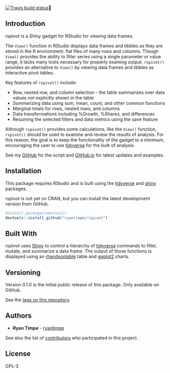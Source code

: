 [![Travis build status](https://travis-ci.org/ryantimpe/rspivot.svg?branch=master)](https://travis-ci.org/ryantimpe/rspivot)

## Introduction

rspivot is a Shiny gadget for RStudio for viewing data frames.

The `View()` function in RStudio displays data frames and tibbles as they are stored in the R environment: flat files of many rows and columns. Though `View()` provides the ability to filter series using a single parameter or value range, it lacks many tools necessary for properly examing output. `rspivot()` provides an alternative to `View()` by viewing data frames and tibbles as interactive pivot tables.

Key features of `rspivot()` include:

* Row, nested row, and column selection - the table summarizes over data values not explicitly shown in the table
* Summarizing data using sum, mean, count, and other common functions
* Marginal totals for rows, nested rows, and columns
* Data transformations including %Growth, %Shares, and differences
* Resuming the selected filters and data metrics using the save feature

Although `rspivot()` provides some calculations, like the `View()` function, `rspivot()` should be used to examine and review the results of analysis. For this reason, the goal is to keep the functionality of the gadget to a minimum, encouraging the user to use [tidyverse](https://github.com/tidyverse/tidyverse) for the bulk of analysis.

See my [GitHub](https://github.com/ryantimpe/rspivot) for the script and [GitHub.io](https://ryantimpe.github.io/rspivot/) for latest updates and examples. 

## Installation

This package requires RStudio and is built using the [tidyverse](https://github.com/tidyverse/tidyverse) and [shiny](http://shiny.rstudio.com/articles/gadgets.html) packages. 

rspivot is not yet on CRAN, but you can install the latest development version from GitHub.

``` r
#install.packages(devtools)
devtools::install_github("ryantimpe/rspivot")
```

## Built With

rspivot uses [Shiny](http://shiny.rstudio.com/articles/gadgets.html) to control a hierarchy of [tidyverse](https://github.com/tidyverse/tidyverse) commands to filter, mutate, and summarize a data frame. The output of those functions is displayed using an [rhandsontable](https://github.com/jrowen/rhandsontable) table and [ggplot2](http://ggplot2.org/) charts.

## Versioning

Version 0.1.0 is the initial public release of this package. Only available on GitHub.

See the [tags on this repository](https://github.com/ryantimpe/rspivot/tags). 

## Authors

* **Ryan Timpe** - [ryantimpe](https://github.com/ryantimpe)

See also the list of [contributors](https://github.com/ryantimpe/rspivot/contributors) who participated in this project.

## License

GPL-3


